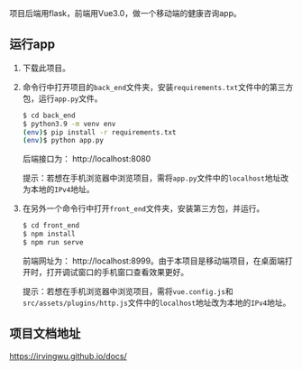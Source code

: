 项目后端用flask，前端用Vue3.0，做一个移动端的健康咨询app。

## 运行app

1. 下载此项目。

2. 命令行中打开项目的`back_end`文件夹，安装`requirements.txt`文件中的第三方包，运行`app.py`文件。

   ```sh
   $ cd back_end
   $ python3.9 -m venv env
   (env)$ pip install -r requirements.txt
   (env)$ python app.py
   ```

   后端接口为： http://localhost:8080

   提示：若想在手机浏览器中浏览项目，需将`app.py`文件中的`localhost`地址改为本地的`IPv4`地址。

3. 在另外一个命令行中打开`front_end`文件夹，安装第三方包，并运行。

   ```sh
   $ cd front_end
   $ npm install
   $ npm run serve
   ```

   前端网址为： http://localhost:8999。由于本项目是移动端项目，在桌面端打开时，打开调试窗口的手机窗口查看效果更好。

   提示：若想在手机浏览器中浏览项目，需将`vue.config.js`和`src/assets/plugins/http.js`文件中的`localhost`地址改为本地的`IPv4`地址。

## 项目文档地址

https://irvingwu.github.io/docs/